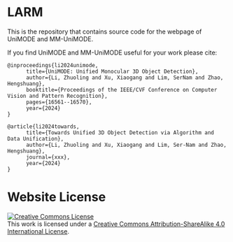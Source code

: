 # LARM

This is the repository that contains source code for the webpage of UniMODE and MM-UniMODE.

If you find UniMODE and MM-UniMODE useful for your work please cite:
```
@inproceedings{li2024unimode,
      title={UniMODE: Unified Monocular 3D Object Detection},
      author={Li, Zhuoling and Xu, Xiaogang and Lim, SerNam and Zhao, Hengshuang},
      booktitle={Proceedings of the IEEE/CVF Conference on Computer Vision and Pattern Recognition},
      pages={16561--16570},
      year={2024}
}
    
@article{li2024towards,
      title={Towards Unified 3D Object Detection via Algorithm and Data Unification},
      author={Li, Zhuoling and Xu, Xiaogang and Lim, Ser-Nam and Zhao, Hengshuang},
      journal={xxx},
      year={2024}
}
```

# Website License
<a rel="license" href="http://creativecommons.org/licenses/by-sa/4.0/"><img alt="Creative Commons License" style="border-width:0" src="https://i.creativecommons.org/l/by-sa/4.0/88x31.png" /></a><br />This work is licensed under a <a rel="license" href="http://creativecommons.org/licenses/by-sa/4.0/">Creative Commons Attribution-ShareAlike 4.0 International License</a>.

